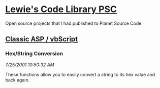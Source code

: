 # [Lewie's Code Library PSC](../../README.md)

Open source projects that I had published to Planet Source Code.

## [Classic ASP / vbScript](../README.md)

### Hex/String Conversion

*7/25/2001 10:50:32 AM*

These functions allow you to easily convert a string to its hex value and back again.


